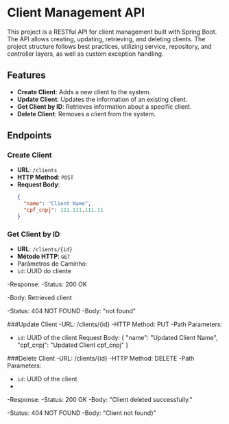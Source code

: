 # Client Management API

This project is a RESTful API for client management built with Spring Boot. The API allows creating, updating, retrieving, and deleting clients. The project structure follows best practices, utilizing service, repository, and controller layers, as well as custom exception handling.

## Features

- **Create Client**: Adds a new client to the system.
- **Update Client**: Updates the information of an existing client.
- **Get Client by ID**: Retrieves information about a specific client.
- **Delete Client**: Removes a client from the system.

## Endpoints

### Create Client

- **URL**: `/clients`
- **HTTP Method**: `POST`
- **Request Body**:
  ```json
  {
    "name": "Client Name",
    "cpf_cnpj": 111.111.111.11
  }

### Get Client by ID
  
- **URL**: `/clients/{id}`
- **Método HTTP**: `GET`
- Parâmetros de Caminho:
-   `id`: UUID do cliente
  
-Response:
-Status: 200 OK

-Body: Retrieved client

-Status: 404 NOT FOUND
-Body: "not found"

###Update Client
-URL: /clients/{id}
-HTTP Method: PUT
-Path Parameters:
-  `id`: UUID of the client
Request Body:
{
  "name": "Updated Client Name",
  "cpf_cnpj": "Updated Client cpf_cnpj"
}

###Delete Client
-URL: /clients/{id}
-HTTP Method: DELETE
-Path Parameters:
-  `id`: UUID of the client
-  
-Response:
-Status: 200 OK
-Body: "Client deleted successfully."

-Status: 404 NOT FOUND
-Body: "Client not found}"
